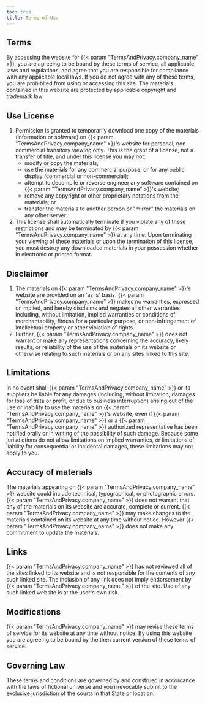 ```yaml
---
toc: true
title: Terms of Use
---
```


## Terms

By accessing the website for {{< param "TermsAndPrivacy.company_name" >}}, you are agreeing to be bound by these terms of service, all applicable laws and regulations, and agree that you are responsible for compliance with any applicable local laws. If you do not agree with any of these terms, you are prohibited from using or accessing this site. The materials contained in this website are protected by applicable copyright and trademark law.

## Use License

1.  Permission is granted to temporarily download one copy of the materials (information or software) on {{< param "TermsAndPrivacy.company_name" >}}'s website for personal, non-commercial transitory viewing only. This is the grant of a license, not a transfer of title, and under this license you may not:
    *  modify or copy the materials;
    *  use the materials for any commercial purpose, or for any public display (commercial or non-commercial);
    *  attempt to decompile or reverse engineer any software contained on {{< param "TermsAndPrivacy.company_name" >}}'s website;
    *  remove any copyright or other proprietary notations from the materials; or
    *  transfer the materials to another person or "mirror" the materials on any other server.
2.  This license shall automatically terminate if you violate any of these restrictions and may be terminated by {{< param "TermsAndPrivacy.company_name" >}} at any time. Upon terminating your viewing of these materials or upon the termination of this license, you must destroy any downloaded materials in your possession whether in electronic or printed format.

## Disclaimer

1.  The materials on {{< param "TermsAndPrivacy.company_name" >}}'s website are provided on an 'as is' basis. {{< param "TermsAndPrivacy.company_name" >}} makes no warranties, expressed or implied, and hereby disclaims and negates all other warranties including, without limitation, implied warranties or conditions of merchantability, fitness for a particular purpose, or non-infringement of intellectual property or other violation of rights.
2.  Further, {{< param "TermsAndPrivacy.company_name" >}} does not warrant or make any representations concerning the accuracy, likely results, or reliability of the use of the materials on its website or otherwise relating to such materials or on any sites linked to this site.

## Limitations

In no event shall {{< param "TermsAndPrivacy.company_name" >}} or its suppliers be liable for any damages (including, without limitation, damages for loss of data or profit, or due to business interruption) arising out of the use or inability to use the materials on {{< param "TermsAndPrivacy.company_name" >}}'s website, even if {{< param "TermsAndPrivacy.company_name" >}} or a {{< param "TermsAndPrivacy.company_name" >}} authorized representative has been notified orally or in writing of the possibility of such damage. Because some jurisdictions do not allow limitations on implied warranties, or limitations of liability for consequential or incidental damages, these limitations may not apply to you.

## Accuracy of materials

The materials appearing on {{< param "TermsAndPrivacy.company_name" >}} website could include technical, typographical, or photographic errors. {{< param "TermsAndPrivacy.company_name" >}} does not warrant that any of the materials on its website are accurate, complete or current. {{< param "TermsAndPrivacy.company_name" >}} may make changes to the materials contained on its website at any time without notice. However {{< param "TermsAndPrivacy.company_name" >}} does not make any commitment to update the materials.

## Links

{{< param "TermsAndPrivacy.company_name" >}} has not reviewed all of the sites linked to its website and is not responsible for the contents of any such linked site. The inclusion of any link does not imply endorsement by {{< param "TermsAndPrivacy.company_name" >}} of the site. Use of any such linked website is at the user's own risk.

## Modifications

{{< param "TermsAndPrivacy.company_name" >}} may revise these terms of service for its website at any time without notice. By using this website you are agreeing to be bound by the then current version of these terms of service.

## Governing Law

These terms and conditions are governed by and construed in accordance with the laws of fictional universe and you irrevocably submit to the exclusive jurisdiction of the courts in that State or location.
